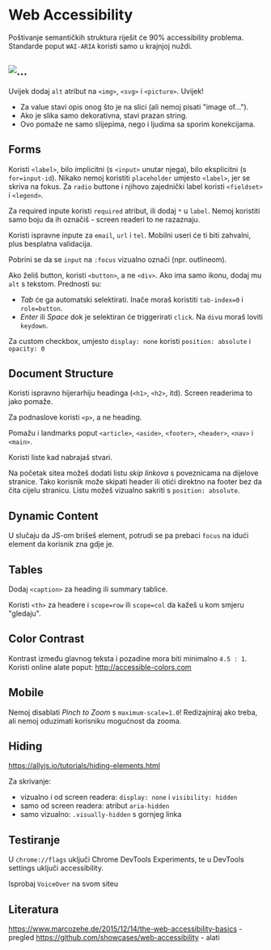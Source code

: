 # Web Accessibility

Poštivanje semantičkih struktura riješit će 90% accessibility problema.
Standarde poput `WAI-ARIA` koristi samo u krajnjoj nuždi.

## <img alt=...>

Uvijek dodaj `alt` atribut na `<img>`, `<svg>` i `<picture>`. Uvijek!
* Za value stavi opis onog što je na slici (ali nemoj pisati "image of...").
* Ako je slika samo dekorativna, stavi prazan string.
* Ovo pomaže ne samo slijepima, nego i ljudima sa sporim konekcijama.

## Forms

Koristi `<label>`, bilo implicitni (s `<input>` unutar njega), bilo eksplicitni (s `for=input-id`). Nikako nemoj koristiti `placeholder` umjesto `<label>`, jer se skriva na fokus. Za `radio` buttone i njihovo zajednički label koristi `<fieldset>` i `<legend>`.

Za required inpute koristi `required` atribut, ili dodaj `*` u `label`. Nemoj koristiti samo boju da ih označiš - screen readeri to ne razaznaju.

Koristi ispravne inpute za `email`, `url` i `tel`. Mobilni useri će ti biti zahvalni, plus besplatna validacija.

Pobrini se da se `input` na `:focus` vizualno označi (npr. outlineom).

Ako želiš button, koristi `<button>`, a ne `<div>`. Ako ima samo ikonu, dodaj mu `alt` s tekstom. Prednosti su:
* *Tab* će ga automatski selektirati. Inače moraš koristiti `tab-index=0` i `role=button`.
* *Enter* ili *Space* dok je selektiran će triggerirati `click`. Na `div`u moraš loviti `keydown`.

Za custom checkbox, umjesto `display: none` koristi `position: absolute` i `opacity: 0`

## Document Structure

Koristi ispravno hijerarhiju headinga (`<h1>`, `<h2>`, itd). Screen readerima to jako pomaže.

Za podnaslove koristi `<p>`, a ne heading.

Pomažu i landmarks poput `<article>`, `<aside>`, `<footer>`, `<header>`, `<nav>` i `<main>`.

Koristi liste kad nabrajaš stvari.

Na početak sitea možeš dodati listu *skip linkova* s poveznicama na dijelove stranice. Tako korisnik može skipati header ili otići direktno na footer bez da čita cijelu stranicu. Listu možeš vizualno sakriti s `position: absolute`.

## Dynamic Content

U slučaju da JS-om brišeš element, potrudi se pa prebaci `focus` na idući element da korisnik zna gdje je.

## Tables

Dodaj `<caption>` za heading ili summary tablice.

Koristi `<th>` za headere i `scope=row` ili `scope=col` da kažeš u kom smjeru "gledaju".

## Color Contrast

Kontrast između glavnog teksta i pozadine mora biti minimalno `4.5 : 1`. Koristi online alate poput: http://accessible-colors.com

## Mobile

Nemoj disablati *Pinch to Zoom* s `maximum-scale=1.0`! Redizajniraj ako treba, ali nemoj oduzimati korisniku mogućnost da zooma.

## Hiding

https://allyjs.io/tutorials/hiding-elements.html

Za skrivanje:
* vizualno i od screen readera: `display: none` i `visibility: hidden`
* samo od screen readera: atribut `aria-hidden`
* samo vizualno: `.visually-hidden` s gornjeg linka

## Testiranje

U `chrome://flags` uključi Chrome DevTools Experiments, te u DevTools settings uključi accessibility.

Isprobaj `VoiceOver` na svom siteu

## Literatura

https://www.marcozehe.de/2015/12/14/the-web-accessibility-basics - pregled
https://github.com/showcases/web-accessibility - alati
